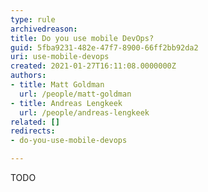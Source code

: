 ```yaml
---
type: rule
archivedreason: 
title: Do you use mobile DevOps?
guid: 5fba9231-482e-47f7-8900-66ff2bb92da2
uri: use-mobile-devops
created: 2021-01-27T16:11:08.0000000Z
authors:
- title: Matt Goldman
  url: /people/matt-goldman
- title: Andreas Lengkeek
  url: /people/andreas-lengkeek
related: []
redirects:
- do-you-use-mobile-devops

---
```


TODO

<!--endintro-->
